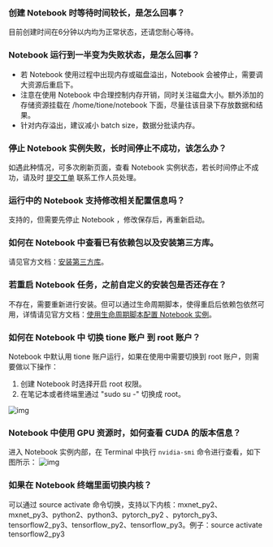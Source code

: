 ### 创建 Notebook 时等待时间较长，是怎么回事？
目前创建时间在6分钟以内均为正常状态，还请您耐心等待。

### Notebook 运行到一半变为失败状态，是怎么回事？
- 若 Notebook 使用过程中出现内存或磁盘溢出，Notebook 会被停止，需要调大资源后重启下。
- 注意在使用 Notebook 中合理控制内存开销，同时关注磁盘大小。额外添加的存储资源挂载在 /home/tione/notebook 下面，尽量往该目录下存放数据和结果。
- 针对内存溢出，建议减小 batch size，数据分批读内存。

###  停止 Notebook 实例失败，长时间停止不成功，该怎么办？
如遇此种情况，可多次刷新页面，查看 Notebook 实例状态，若长时间停止不成功，请及时 [提交工单](https://console.cloud.tencent.com/workorder/category) 联系工作人员处理。

###  运行中的 Notebook 支持修改相关配置信息吗？
支持的，但需要先停止 Notebook ，修改保存后，再重新启动。

### 如何在 Notebook 中查看已有依赖包以及安装第三方库。
请见官方文档：[安装第三方库](https://cloud.tencent.com/document/product/851/40119)。

### 若重启 Notebook 任务，之前自定义的安装包是否还存在？
不存在，需要重新进行安装。但可以通过生命周期脚本，使得重启后依赖包依然可用，详情请见官方文档：[使用生命周期脚本配置 Notebook 实例](https://cloud.tencent.com/document/product/851/43140)。

### 如何在 Notebook 中 切换 tione 账户 到 root 账户？
Notebook 中默认用 tione 账户运行，如果在使用中需要切换到 root 账户，则需要做以下操作：
1. 创建 Notebook 时选择开启 root 权限。
2. 在笔记本或者终端里通过 "sudo su -" 切换成 root。 

![img](https://main.qcloudimg.com/raw/d7a7a51ffbc2d4a5ef280b8829d28613.png)

###  Notebook 中使用 GPU 资源时，如何查看 CUDA 的版本信息？
进入 Notebook 实例内部，在 Terminal 中执行 `nvidia-smi` 命令进行查看，如下图所示： 
![img](https://main.qcloudimg.com/raw/8183b761851987a0cad28e68da219de9.png)

### 如果在 Notebook 终端里面切换内核？
可以通过 source activate 命令切换，支持以下内核：mxnet_py2、mxnet_py3、python2、python3、pytorch_py2 、pytorch_py3、tensorflow2_py3、tensorflow_py2、tensorflow_py3。例子：source activate tensorflow2_py3

